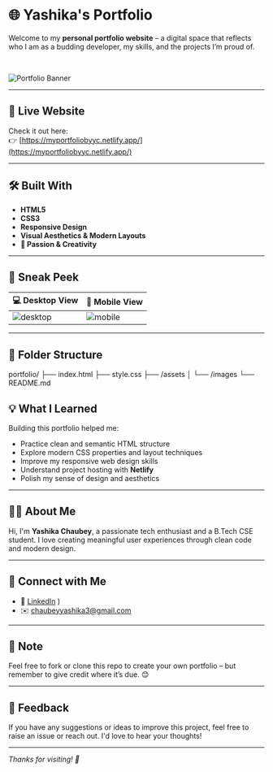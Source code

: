 # 🌐 Yashika's Portfolio

Welcome to my **personal portfolio website** – a digital space that reflects who I am as a budding developer, my skills, and the projects I’m proud of.

<br/>

![Portfolio Banner](https://via.placeholder.com/1000x300.png?text=Yashika+Chaubey+%7C+Web+Developer) <!-- You can customize this with your own banner if you want -->

---

## 🚀 Live Website  
Check it out here:  
👉 [https://myportfoliobyyc.netlify.app/](https://myportfoliobyyc.netlify.app/)  


---

## 🛠️ Built With

- **HTML5**  
- **CSS3**  
- **Responsive Design**  
- **Visual Aesthetics & Modern Layouts**  
- **💖 Passion & Creativity**

---

## 📸 Sneak Peek

| 💻 Desktop View | 📱 Mobile View |
|----------------|----------------|
| ![desktop](https://via.placeholder.com/400x250.png?text=Desktop+View) | ![mobile](https://via.placeholder.com/200x400.png?text=Mobile+View) |

---

## 📂 Folder Structure
portfolio/
├── index.html
├── style.css
├── /assets
│ └── /images
└── README.md

## 💡 What I Learned

Building this portfolio helped me:

- Practice clean and semantic HTML structure
- Explore modern CSS properties and layout techniques
- Improve my responsive web design skills
- Understand project hosting with **Netlify**
- Polish my sense of design and aesthetics

---

## 🙋‍♀️ About Me

Hi, I'm **Yashika Chaubey**, a passionate tech enthusiast and a B.Tech CSE student. I love creating meaningful user experiences through clean code and modern design.

---

## 🤝 Connect with Me

- 💼 [LinkedIn](https://www.linkedin.com/in/yashika-chaubey-851952260/)
)  
- ✉️ chaubeyyashika3@gmail.com 

---

## 📌 Note

Feel free to fork or clone this repo to create your own portfolio – but remember to give credit where it’s due. 😊

---

## 🌟 Feedback

If you have any suggestions or ideas to improve this project, feel free to raise an issue or reach out. I'd love to hear your thoughts!

---

_Thanks for visiting! 🌈_


